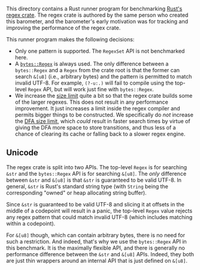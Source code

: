 This directory contains a Rust runner program for benchmarking [Rust's regex
crate][rust-regex]. The regex crate is authored by the same person who created
this barometer, and the barometer's early motivation was for tracking and
improving the performance of the regex crate.

This runner program makes the following decisions:

* Only one pattern is supported. The `RegexSet` API is not benchmarked here.
* A [`bytes::Regex`](rust-regex-bytes) is always used. The only difference
between a `bytes::Regex` and a `Regex` from the crate root is that the former
can search `&[u8]` (i.e., arbitrary bytes) and the pattern is permitted to
match invalid UTF-8. For example, `(?-u:.)` will fail to compile using the
top-level `Regex` API, but will work just fine with `bytes::Regex`.
* We increase the [size limit] quite a bit so that the regex crate builds some
of the larger regexes. This does not result in any performance improvement. It
just increases a limit inside the regex compiler and permits bigger things to
be constructed. We specifically do _not_ increase the [DFA size limit], which
_could_ result in faster search times by virtue of giving the DFA more space to
store transitions, and thus less of a chance of clearing its cache or falling
back to a slower regex engine.

## Unicode

The regex crate is split into two APIs. The top-level `Regex` is for searching
`&str` and the `bytes::Regex` API is for searching `&[u8]`. The _only_
difference between `&str` and `&[u8]` is that `&str` is guaranteed to be valid
UTF-8. In general, `&str` is Rust's standard string type (with `String` being
the corresponding "owned" or heap allocating string buffer).

Since `&str` is guaranteed to be valid UTF-8 and slicing it at offsets in the
middle of a codepoint will result in a panic, the top-level `Regex` value
rejects any regex pattern that could match invalid UTF-8 (which includes
matching within a codepoint).

For `&[u8]` though, which can contain arbitrary bytes, there is no need for
such a restriction. And indeed, that's why we use the `bytes::Regex` API in
this benchmark. It is the maximally flexible API, and there is generally no
performance difference between the `&str` and `&[u8]` APIs. Indeed, they both
are just thin wrappers around an internal API that is just defined on `&[u8]`.

[rust-regex]: https://github.com/rust-lang/regex
[rust-regex-bytes]: https://docs.rs/regex/1.*/regex/bytes/index.html
[size limit]: https://docs.rs/regex/1.*/regex/bytes/struct.RegexBuilder.html#method.size_limit
[DFA size limit]: https://docs.rs/regex/latest/regex/bytes/struct.RegexBuilder.html#method.dfa_size_limit
